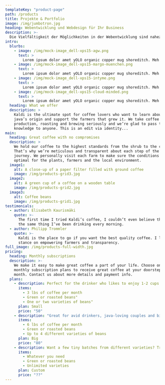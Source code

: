 ```yaml
---
templateKey: "product-page"
path: /products
title: Projekte & Portfolio
image: /img/jumbotron.jpg
heading: Webentwicklung und Webdesign für Ihr Business
description: >-
  Die Vielfältigkeit der Möglichkeiten in der Webentwicklung sind nahezu grenzelos. Das Internet als interaktiv verteiltes System lorem ipsum dolor sit amet. Stöbern Sie in meinen Projekten und lassen Sie sich von der Vielfalt meiner Arbeit inpsirieren., Lorem ipsum dolor sit amet
intro:
  blurbs:
    - image: /img/mock-image_dell-xps15-agw.png
      text: >
        Lorem ipsum dolor amet yOLO organic copper mug shoreditch. Meh street art single-origin coffee etsy meditation hella taiyaki.
    - image: /img/mock-image_dell-xps15-margo-muenchen.png
      text: >
        Lorem ipsum dolor amet yOLO organic copper mug shoreditch. Meh street art single-origin coffee etsy meditation hella taiyaki.
    - image: /img/mock-image_dell-xps15-intyme.png
      text: >
        Lorem ipsum dolor amet yOLO organic copper mug shoreditch. Meh street art single-origin coffee etsy meditation hella taiyaki.
    - image: /img/mock-image_dell-xps15-cloud-minded.png
      text: >
        Lorem ipsum dolor amet yOLO organic copper mug shoreditch. Meh street art single-origin coffee etsy meditation hella taiyaki.
  heading: What we offer
  description: >
    Kaldi is the ultimate spot for coffee lovers who want to learn about their
    java’s origin and support the farmers that grew it. We take coffee
    production, roasting and brewing seriously and we’re glad to pass that
    knowledge to anyone. This is an edit via identity...
main:
  heading: Great coffee with no compromises
  description: >
    We hold our coffee to the highest standards from the shrub to the cup.
    That’s why we’re meticulous and transparent about each step of the coffee’s
    journey. We personally visit each farm to make sure the conditions are
    optimal for the plants, farmers and the local environment.
  image1:
    alt: A close-up of a paper filter filled with ground coffee
    image: /img/products-grid3.jpg
  image2:
    alt: A green cup of a coffee on a wooden table
    image: /img/products-grid2.jpg
  image3:
    alt: Coffee beans
    image: /img/products-grid1.jpg
testimonials:
  - author: Elisabeth Kaurismäki
    quote: >-
      The first time I tried Kaldi’s coffee, I couldn’t even believe that was
      the same thing I’ve been drinking every morning.
  - author: Philipp Trommler
    quote: >-
      Kaldi is the place to go if you want the best quality coffee. I love their
      stance on empowering farmers and transparency.
full_image: /img/products-full-width.jpg
pricing:
  heading: Monthly subscriptions
  description: >-
    We make it easy to make great coffee a part of your life. Choose one of our
    monthly subscription plans to receive great coffee at your doorstep each
    month. Contact us about more details and payment info.
  plans:
    - description: Perfect for the drinker who likes to enjoy 1-2 cups per day.
      items:
        - 3 lbs of coffee per month
        - Green or roasted beans"
        - One or two varieties of beans"
      plan: Small
      price: "50"
    - description: "Great for avid drinkers, java-loving couples and bigger crowds"
      items:
        - 6 lbs of coffee per month
        - Green or roasted beans
        - Up to 4 different varieties of beans
      plan: Big
      price: "80"
    - description: Want a few tiny batches from different varieties? Try our custom plan
      items:
        - Whatever you need
        - Green or roasted beans
        - Unlimited varieties
      plan: Custom
      price: "??"
---
```

